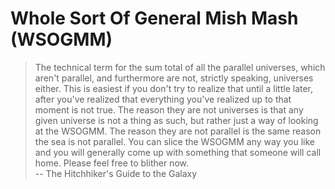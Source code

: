 # Whole Sort Of General Mish Mash (WSOGMM)
> The technical term for the sum total of all the parallel universes, which aren't parallel, and furthermore are not, strictly speaking, universes either. This is easiest if you don't try to realize that until a little later, after you've realized that everything you've realized up to that moment is not true. The reason they are not universes is that any given universe is not a thing as such, but rather just a way of looking at the WSOGMM. The reason they are not parallel is the same reason the sea is not parallel. You can slice the WSOGMM any way you like and you will generally come up with something that someone will call home. Please feel free to blither now.  
> -- The Hitchhiker's Guide to the Galaxy
